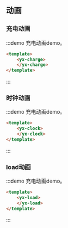 ## 动画

### 充电动画

:::demo 充电动画demo。
```html
<template>
    <yx-charge>
    </yx-charge>
</template>
```
:::

### 时钟动画

:::demo 充电动画demo。
```html
<template>
    <yx-clock>
    </yx-clock>
</template>
```
:::

### load动画

:::demo 充电动画demo。
```html
<template>
    <yx-load>
    </yx-load>
</template>
```
:::